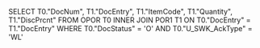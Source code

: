 SELECT T0."DocNum",
T1."DocEntry",
T1."ItemCode",
T1."Quantity",
T1."DiscPrcnt"
FROM OPOR T0
INNER JOIN POR1 T1
  ON T0."DocEntry" = T1."DocEntry"
WHERE T0."DocStatus" = 'O'
AND T0."U_SWK_AckType" = 'WL'
